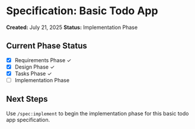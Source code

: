 # Specification: Basic Todo App

**Created:** July 21, 2025
**Status:** Implementation Phase

## Current Phase Status

- [x] Requirements Phase ✓
- [x] Design Phase ✓
- [x] Tasks Phase ✓
- [ ] Implementation Phase

## Next Steps

Use `/spec:implement` to begin the implementation phase for this basic todo app specification.